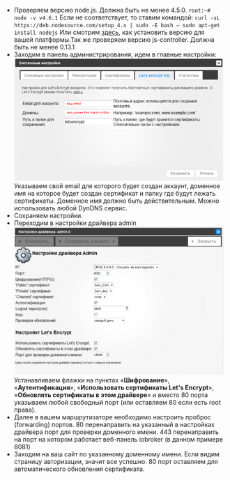 *   Проверяем версию node.js. Должна быть не менее 4.5.0. `root:~# node -v v4.6.1` Если не соответствует, то ставим командой: `curl -sL https://deb.nodesource.com/setup_4.x | sudo -E bash – sudo apt-get install nodejs` Или смотрим [здесь](http://www.iobroker.net/?page_id=5347&lang=en), как установить версию для вашей платформы.Так же проверяем версию js-controller. Должна быть не менее 0.13.1
*   Заходим в панель администрирования, идем в главные настройки:
	![letsencrypt1ru](img/lets-encrypt_letsencrypt1ru.png) 
	Указываем свой email для которого будет создан аккаунт, доменное имя на которое будет создан сертификат и папку где будут лежать сертификаты. 
	Доменное имя должно быть действительным. Можно использовать любой DynDNS сервис.
*   Сохраняем настройки.
*   Переходим в настройки драйвера admin    
	![letsencrypt2ru](img/lets-encrypt_letsencrypt2ru.png) 
	Устанавливаем флажки на пунктах «**Шифрование**», «**Аутентификация**», «**Использовать сертификаты Let's Encrypt**», «**Обновлять сертификаты в этом драйвере**» и вместо 80 порта указываем любой свободный порт (или оставляем 80 если есть root права).
*   Далее в вашем маршрутизаторе необходимо настроить проброс (forwarding) портов. 80 перенаправить на указанный в настройках драйвера порт для проверки доменного имени. 443 перенаправить на порт на котором работает веб-панель iobroker (в данном примере 8081)
*   Заходим на ваш сайт по указанному доменному имени. Если видим страницу авторизации, значит все успешно. 80 порт оставляем для автоматического обновления сертификата.